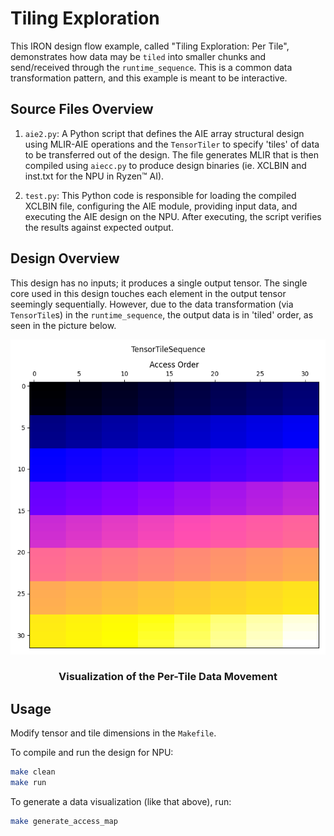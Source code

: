 <!---//===- README.md -----------------------------------------*- Markdown -*-===//
//
// This file is licensed under the Apache License v2.0 with LLVM Exceptions.
// See https://llvm.org/LICENSE.txt for license information.
// SPDX-License-Identifier: Apache-2.0 WITH LLVM-exception
//
// Copyright (C) 2024, Advanced Micro Devices, Inc.
// 
//===----------------------------------------------------------------------===//-->

# Tiling Exploration

This IRON design flow example, called "Tiling Exploration: Per Tile", demonstrates how data may be `tiled` into smaller chunks and send/received through the `runtime_sequence`. This is a common data transformation pattern, and this example is meant to be interactive.

## Source Files Overview

1. `aie2.py`: A Python script that defines the AIE array structural design using MLIR-AIE operations and the `TensorTiler` to specify 'tiles' of data to be transferred out of the design. The file generates MLIR that is then compiled using `aiecc.py` to produce design binaries (ie. XCLBIN and inst.txt for the NPU in Ryzen™ AI). 

1. `test.py`: This Python code is responsible for loading the compiled XCLBIN file, configuring the AIE module, providing input data, and executing the AIE design on the NPU. After executing, the script verifies the results against expected output.

## Design Overview

This design has no inputs; it produces a single output tensor. The single core used in this design touches each element in the output tensor seemingly sequentially. However, due to the data transformation (via `TensorTile`s) in the `runtime_sequence`, the output data is in 'tiled' order, as seen in the picture below.

<p align="center">
  <img
    src="per_tile.png">
    <h3 align="center"> Visualization of the Per-Tile Data Movement 
 </h3> 
</p>

## Usage

Modify tensor and tile dimensions in the `Makefile`.

To compile and run the design for NPU:
```bash
make clean
make run
```

To generate a data visualization (like that above), run:
```bash
make generate_access_map
```

